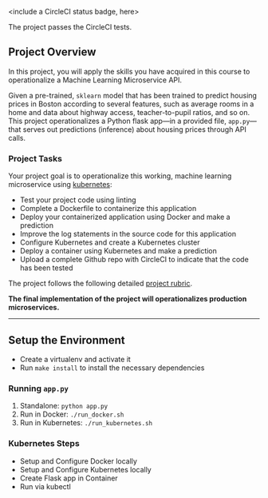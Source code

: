 <include a CircleCI status badge, here>

The project passes the CircleCI tests.

## Project Overview

In this project, you will apply the skills you have acquired in this course to operationalize a Machine Learning Microservice API. 

Given a pre-trained, `sklearn` model that has been trained to predict housing prices in Boston according to several features, such as average rooms in a home and data about highway access, teacher-to-pupil ratios, and so on. This project operationalizes a Python flask app—in a provided file, `app.py`—that serves out predictions (inference) about housing prices through API calls. 

### Project Tasks

Your project goal is to operationalize this working, machine learning microservice using [kubernetes](https://kubernetes.io/):
* Test your project code using linting
* Complete a Dockerfile to containerize this application
* Deploy your containerized application using Docker and make a prediction
* Improve the log statements in the source code for this application
* Configure Kubernetes and create a Kubernetes cluster
* Deploy a container using Kubernetes and make a prediction
* Upload a complete Github repo with CircleCI to indicate that the code has been tested

The project follows the following detailed [project rubric](https://review.udacity.com/#!/rubrics/2576/view).

**The final implementation of the project will operationalizes production microservices.**

---

## Setup the Environment

* Create a virtualenv and activate it
* Run `make install` to install the necessary dependencies

### Running `app.py`

1. Standalone:  `python app.py`
2. Run in Docker:  `./run_docker.sh`
3. Run in Kubernetes:  `./run_kubernetes.sh`

### Kubernetes Steps

* Setup and Configure Docker locally
* Setup and Configure Kubernetes locally
* Create Flask app in Container
* Run via kubectl
